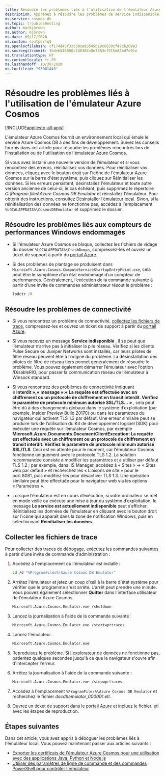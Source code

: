 ```yaml
---
title: Résoudre les problèmes liés à l'utilisation de l'émulateur Azure Cosmos
description: Apprenez à résoudre les problèmes de service indisponible, de certificat, de chiffrement et de contrôle de version lors de l'utilisation de l'émulateur Azure Cosmos.
ms.service: cosmos-db
ms.topic: troubleshooting
author: markjbrown
ms.author: mjbrown
ms.date: 09/17/2020
ms.custom: contperfq1
ms.openlocfilehash: cf174d45f33c50ce93b45b19c6030cf42cb20983
ms.sourcegitcommit: 3bdeb546890a740384a8ef383cf915e84bd7e91e
ms.translationtype: HT
ms.contentlocale: fr-FR
ms.lasthandoff: 10/30/2020
ms.locfileid: "93081448"
---
```

# <a name="troubleshoot-issues-when-using-the-azure-cosmos-emulator"></a>Résoudre les problèmes liés à l'utilisation de l'émulateur Azure Cosmos
[!INCLUDE[appliesto-all-apis](includes/appliesto-all-apis.md)]

L'émulateur Azure Cosmos fournit un environnement local qui émule le service Azure Cosmos DB à des fins de développement. Suivez les conseils fournis dans cet article pour résoudre les problèmes rencontrés lors de l'installation ou de l'utilisation de l'émulateur Azure Cosmos. 

Si vous avez installé une nouvelle version de l’émulateur et si vous rencontrez des erreurs, réinitialisez vos données. Pour réinitialiser vos données, cliquez avec le bouton droit sur l'icône de l'émulateur Azure Cosmos sur la barre d'état système, puis cliquez sur Réinitialiser les données. Si les erreurs persistent, désinstallez l'émulateur et toute autre version ancienne de celui-ci, le cas échéant, puis supprimez le répertoire *C:\Program files\Azure Cosmos DB Emulator* et réinstallez l'émulateur. Pour obtenir des instructions, consultez [Désinstaller l’émulateur local](local-emulator.md#uninstall). Sinon, si la réinitialisation des données ne fonctionne pas, accédez à l'emplacement `%LOCALAPPDATA%\CosmosDBEmulator` et supprimez le dossier.

## <a name="troubleshoot-corrupted-windows-performance-counters"></a>Résoudre les problèmes liés aux compteurs de performances Windows endommagés

* Si l'émulateur Azure Cosmos se bloque, collectez les fichiers de vidage du dossier `%LOCALAPPDATA%\CrashDumps`, compressez-les et ouvrez un ticket de support à partir du [portail Azure](https://portal.azure.com).

* Si des problèmes de plantage se produisent dans `Microsoft.Azure.Cosmos.ComputeServiceStartupEntryPoint.exe`, cela peut être le symptôme d’un état endommagé d’un compteur de performances. Généralement, l’exécution de la commande suivante à partir d’une invite de commandes administrateur résout le problème :

  ```cmd
  lodctr /R
   ```

## <a name="troubleshoot-connectivity-issues"></a>Résoudre les problèmes de connectivité

* Si vous rencontrez un problème de connectivité, [collectez les fichiers de trace](#trace-files), compressez-les et ouvrez un ticket de support à partir du [portail Azure](https://portal.azure.com).

* Si vous recevez un message **Service indisponible** , il se peut que l’émulateur n’arrive pas à initialiser la pile réseau. Vérifiez si les clients Pulse Secure ou Juniper Networks sont installés, car leurs pilotes de filtre réseau peuvent être à l’origine du problème. La désinstallation des pilotes de filtre de réseau tiers permet généralement de résoudre le problème. Vous pouvez également démarrer l’émulateur avec l’option /DisableRIO, pour passer la communication réseau de l’émulateur à Winsock standard. 

* Si vous rencontrez des problèmes de connectivité indiquant **« Interdit »,« message »:« La requête est effectuée avec un chiffrement ou un protocole de chiffrement en transit interdit. Vérifiez le paramètre de protocole minimum autorisé SSL/TLS… »** , cela peut être dû à des changements globaux dans le système d’exploitation (par exemple, Insider Preview Build 20170) ou dans les paramètres du navigateur qui activent TLS 1.3 par défaut. Une erreur similaire peut se produire lors de l’utilisation du Kit de développement logiciel (SDK) pour exécuter une requête sur l’émulateur Cosmos, par exemple **Microsoft.Azure.Documents.DocumentClientException: La requête est effectuée avec un chiffrement ou un protocole de chiffrement en transit interdit. Vérifiez le paramètre de protocole minimum autorisé SSL/TLS**. Ceci est en attente pour le moment, car l’émulateur Cosmos fonctionne uniquement avec le protocole TLS 1.2. La solution recommandée consiste à modifier les paramètres et à utiliser par défaut TLS 1.2 ; par exemple, dans IIS Manager, accédez à « Sites » -> « Sites web par défaut » et recherchez les « Liaisons de site » pour le port 8081, puis modifiez-les pour désactiver TLS 1.3. Une opération similaire peut être effectuée pour le navigateur web via les options « Paramètres ».

* Lorsque l’émulateur est en cours d’exécution, si votre ordinateur se met en mode veille ou exécute une mise à jour du système d’exploitation, le message **Le service est actuellement indisponible** peut s’afficher. Réinitialisez les données de l’émulateur en cliquant avec le bouton droit sur l’icône qui apparaît dans la zone de notification Windows, puis en sélectionnant **Réinitialiser les données**.

## <a name="collect-trace-files"></a><a id="trace-files"></a>Collecter les fichiers de trace

Pour collecter des traces de débogage, exécutez les commandes suivantes à partir d’une invite de commande d’administration :

1. Accédez à l'emplacement où l'émulateur est installé :

   ```bash
   cd /d "%ProgramFiles%\Azure Cosmos DB Emulator"
   ```

1. Arrêtez l'émulateur et jetez un coup d'œil à la barre d'état système pour vérifier que le programme s'est arrêté. L'arrêt peut prendre une minute. Vous pouvez également sélectionner **Quitter** dans l'interface utilisateur de l'émulateur Azure Cosmos.

   ```bash
   Microsoft.Azure.Cosmos.Emulator.exe /shutdown
   ```

1. Lancez la journalisation à l'aide de la commande suivante :

   ```bash
   Microsoft.Azure.Cosmos.Emulator.exe /startwprtraces
   ```

1. Lancez l'émulateur.

   ```bash
   Microsoft.Azure.Cosmos.Emulator.exe
   ```

1. Reproduisez le problème. Si l'explorateur de données ne fonctionne pas, patientez quelques secondes jusqu'à ce que le navigateur s'ouvre afin d'intercepter l'erreur.

1. Arrêtez la journalisation à l'aide de la commande suivante :

   ```bash
   Microsoft.Azure.Cosmos.Emulator.exe /stopwprtraces
   ```
   
1. Accédez à l'emplacement `%ProgramFiles%\Azure Cosmos DB Emulator` et recherchez le fichier *docdbemulator_000001.etl*.

1. Ouvrez un ticket de support dans le [portail Azure](https://portal.azure.com) et incluez le fichier. etl avec les étapes de reproduction.

## <a name="next-steps"></a>Étapes suivantes

Dans cet article, vous avez appris à déboguer les problèmes liés à l'émulateur local. Vous pouvez maintenant passer aux articles suivants :

* [Exporter les certificats de l'émulateur Azure Cosmos pour une utilisation avec des applications Java, Python et Node.js](local-emulator-export-ssl-certificates.md)
* [Utiliser des paramètres de ligne de commande et des commandes PowerShell pour contrôler l'émulateur](emulator-command-line-parameters.md)
